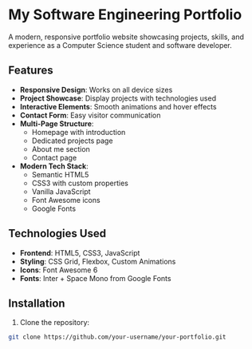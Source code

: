 # My Software Engineering Portfolio

A modern, responsive portfolio website showcasing projects, skills, and experience as a Computer Science student and software developer.

## Features

- **Responsive Design**: Works on all device sizes
- **Project Showcase**: Display projects with technologies used
- **Interactive Elements**: Smooth animations and hover effects
- **Contact Form**: Easy visitor communication
- **Multi-Page Structure**: 
  - Homepage with introduction
  - Dedicated projects page
  - About me section
  - Contact page
- **Modern Tech Stack**:
  - Semantic HTML5
  - CSS3 with custom properties
  - Vanilla JavaScript
  - Font Awesome icons
  - Google Fonts

## Technologies Used

- **Frontend**: HTML5, CSS3, JavaScript
- **Styling**: CSS Grid, Flexbox, Custom Animations
- **Icons**: Font Awesome 6
- **Fonts**: Inter + Space Mono from Google Fonts

## Installation

1. Clone the repository:
```bash
git clone https://github.com/your-username/your-portfolio.git
